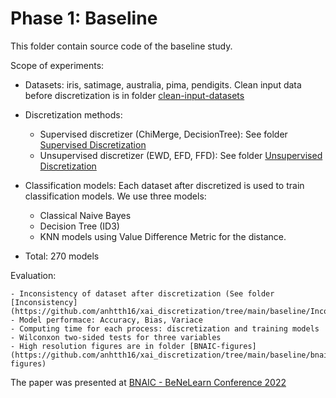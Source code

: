 # Phase 1: Baseline

This folder contain source code of the baseline study.

Scope of experiments:

- Datasets: iris, satimage, australia, pima, pendigits. Clean input data before discretization is in folder [clean-input-datasets](https://github.com/anhtth16/xai_discretization/tree/main/baseline/clean-input-datasets)

- Discretization methods: 
	- Supervised discretizer (ChiMerge, DecisionTree): See folder [Supervised Discretization](https://github.com/anhtth16/xai_discretization/tree/main/baseline/Supervised%20Discretization)
	- Unsupervised discretizer (EWD, EFD, FFD): See folder [Unsupervised Discretization](https://github.com/anhtth16/xai_discretization/tree/main/baseline/Unsupervised%20Discretization)
	
- Classification models: Each dataset after discretized is used to train classification models. We use three models:
	- Classical Naive Bayes
	- Decision Tree (ID3)
	- KNN models using Value Difference Metric for the distance.

- Total: 270 models

Evaluation:

	- Inconsistency of dataset after discretization (See folder [Inconsistency](https://github.com/anhtth16/xai_discretization/tree/main/baseline/Inconsistency))
	- Model performace: Accuracy, Bias, Variace
	- Computing time for each process: discretization and training models
	- Wilconxon two-sided tests for three variables
	- High resolution figures are in folder [BNAIC-figures](https://github.com/anhtth16/xai_discretization/tree/main/baseline/bnaic-figures)

The paper was presented at [BNAIC - BeNeLearn Conference 2022](https://bnaic2022.uantwerpen.be/wp-content/uploads/BNAICBeNeLearn_2022_submission_8652.pdf)
